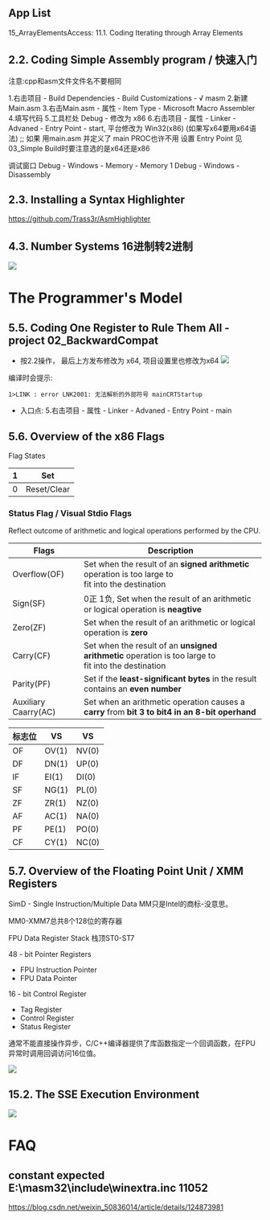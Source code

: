 ## App List
15_ArrayElementsAccess: 11.1. Coding  Iterating through Array Elements

## 2.2. Coding   Simple Assembly  program / 快速入门
注意:cpp和asm文件文件名不要相同

1.右击项目 - Build Dependencies - Build Customizations - √ masm
2.新建Main.asm
3.右击Main.asm - 属性 - Item Type - Microsoft Macro Assembler
4.填写代码
5.工具栏处 Debug - 修改为 x86
6.右击项目 - 属性 - Linker - Advaned - Entry Point - start,   平台修改为 Win32(x86) (如果写x64要用x64语法)
;; 如果 用main.asm 并定义了 main PROC也许不用 设置 Entry Point 见03_Simple
Build时要注意选的是x64还是x86

调试窗口
Debug - Windows - Memory - Memory 1 
Debug - Windows - Disassembly

## 2.3. Installing a Syntax Highlighter

https://github.com/Trass3r/AsmHighlighter

## 4.3. Number Systems 16进制转2进制
![](https://s2.loli.net/2022/09/17/fHFvuL1ND4GxCjI.jpg)

# The Programmer's Model

## 5.5. Coding  One Register to Rule Them All - project 02_BackwardCompat
* 按2.2操作， 最后上方发布修改为 x64, 项目设置里也修改为x64
![](https://s2.loli.net/2022/09/18/OMr2z6CdwNke7Bs.jpg)

编译时会提示: 

```
1>LINK : error LNK2001: 无法解析的外部符号 mainCRTStartup
```

* 入口点: 5.右击项目 - 属性 - Linker - Advaned - Entry Point - main

## 5.6. Overview of the x86 Flags

Flag States

| 1    | Set         |
| ---- | ----------- |
| 0    | Reset/Clear |

### Status Flag / Visual Stdio Flags

Reflect outcome of arithmetic and logical operations performed by the CPU.

| Flags                | Description                                                  |
| -------------------- | ------------------------------------------------------------ |
| Overflow(OF)         | Set when the result of an __signed arithmetic__ operation is too large to<br />fit into the destination |
| Sign(SF)             | 0正 1负, Set when the result of an arithmetic or logical operation is **neagtive** |
| Zero(ZF)             | Set when the result of an arithmetic or logical operation is **zero** |
| Carry(CF)            | Set when the result of an **unsigned arithmetic** operation is too large to<br />fit into the destination |
| Parity(PF)           | Set if the **least-significant bytes** in the result contains an **even number** |
| Auxiliary Caarry(AC) | Set when an arithmetic operation causes a **carry** from **bit 3 to bit4 in an 8-bit operhand** |


| 标志位 | VS    | VS    |
| ------ | ----- | ----- |
| OF     | OV(1) | NV(0) |
| DF     | DN(1) | UP(0) |
| IF     | EI(1) | DI(0) |
| SF     | NG(1) | PL(0) |
| ZF     | ZR(1) | NZ(0) |
| AF     | AC(1) | NA(0) |
| PF     | PE(1) | PO(0) |
| CF     | CY(1) | NC(0) |

## 5.7. Overview of the Floating Point Unit / XMM Registers

SimD - Single Instruction/Multiple Data
MM只是Intel的商标-没意思。

MM0-XMM7总共8个128位的寄存器

FPU Data Register Stack 栈顶ST0-ST7

48 - bit Pointer Registers
* FPU Instruction Pointer
* FPU Data Pointer

16 - bit Control Register
*  Tag Register
*  Control Register
*  Status Register

通常不能直接操作异步，C/C++编译器提供了库函数指定一个回调函数，在FPU异常时调用回调访问16位值。


![](https://s2.loli.net/2022/09/18/EieMsQU6Lbp3VYf.jpg)


## 15.2. The SSE Execution Environment

![](https://s2.loli.net/2022/10/24/M3po68ZmN5CkRPQ.jpg)


# FAQ

## constant expected  E:\masm32\include\winextra.inc	11052	

https://blog.csdn.net/weixin_50836014/article/details/124873981